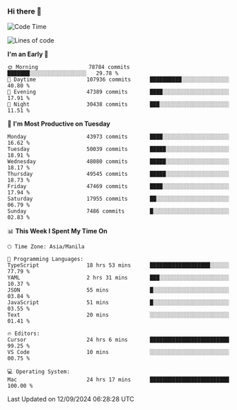 ### Hi there 👋

<!--START_SECTION:waka-->
![Code Time](http://img.shields.io/badge/Code%20Time-5%2C539%20hrs%202%20mins-blue)

![Lines of code](https://img.shields.io/badge/From%20Hello%20World%20I%27ve%20Written-118.0%20million%20lines%20of%20code-blue)

**I'm an Early 🐤** 

```text
🌞 Morning                78784 commits       ███████░░░░░░░░░░░░░░░░░░   29.78 % 
🌆 Daytime                107936 commits      ██████████░░░░░░░░░░░░░░░   40.80 % 
🌃 Evening                47389 commits       ████░░░░░░░░░░░░░░░░░░░░░   17.91 % 
🌙 Night                  30438 commits       ███░░░░░░░░░░░░░░░░░░░░░░   11.51 % 
```
📅 **I'm Most Productive on Tuesday** 

```text
Monday                   43973 commits       ████░░░░░░░░░░░░░░░░░░░░░   16.62 % 
Tuesday                  50039 commits       █████░░░░░░░░░░░░░░░░░░░░   18.91 % 
Wednesday                48080 commits       █████░░░░░░░░░░░░░░░░░░░░   18.17 % 
Thursday                 49545 commits       █████░░░░░░░░░░░░░░░░░░░░   18.73 % 
Friday                   47469 commits       ████░░░░░░░░░░░░░░░░░░░░░   17.94 % 
Saturday                 17955 commits       ██░░░░░░░░░░░░░░░░░░░░░░░   06.79 % 
Sunday                   7486 commits        █░░░░░░░░░░░░░░░░░░░░░░░░   02.83 % 
```


📊 **This Week I Spent My Time On** 

```text
🕑︎ Time Zone: Asia/Manila

💬 Programming Languages: 
TypeScript               18 hrs 53 mins      ███████████████████░░░░░░   77.79 % 
YAML                     2 hrs 31 mins       ███░░░░░░░░░░░░░░░░░░░░░░   10.37 % 
JSON                     55 mins             █░░░░░░░░░░░░░░░░░░░░░░░░   03.84 % 
JavaScript               51 mins             █░░░░░░░░░░░░░░░░░░░░░░░░   03.55 % 
Text                     20 mins             ░░░░░░░░░░░░░░░░░░░░░░░░░   01.41 % 

🔥 Editors: 
Cursor                   24 hrs 6 mins       █████████████████████████   99.25 % 
VS Code                  10 mins             ░░░░░░░░░░░░░░░░░░░░░░░░░   00.75 % 

💻 Operating System: 
Mac                      24 hrs 17 mins      █████████████████████████   100.00 % 
```


 Last Updated on 12/09/2024 06:28:28 UTC
<!--END_SECTION:waka-->


<!--
**rad182/rad182** is a ✨ _special_ ✨ repository because its `README.md` (this file) appears on your GitHub profile.

Here are some ideas to get you started:

- 🔭 I’m currently working on ...
- 🌱 I’m currently learning ...
- 👯 I’m looking to collaborate on ...
- 🤔 I’m looking for help with ...
- 💬 Ask me about ...
- 📫 How to reach me: ...
- 😄 Pronouns: ...
- ⚡ Fun fact: ...
-->
